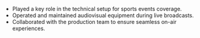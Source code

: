 - Played a key role in the technical setup for sports events coverage.
- Operated and maintained audiovisual equipment during live broadcasts.
- Collaborated with the production team to ensure seamless on-air experiences.